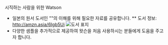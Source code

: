 시직하는 사람을 위한 Watson


* 일본의 원서 도서인 ""의 이해를 위해 필요한 자료를 공유합니다.
** 도서 정보: http://amzn.asia/6Igb5Ui
![도서 표지](https://images-na.ssl-images-amazon.com/images/I/51IFMjmeLhL._SX383_BO1,204,203,200_.jpg)
* 다양한 샘플을 추가적으로 제공하여 왓슨을 처음 사용하시는 분들에게 도움을 주고자 합니다.


